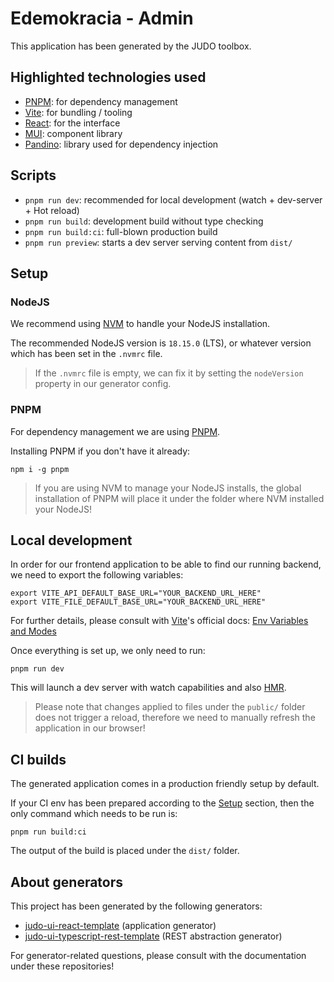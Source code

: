 # Edemokracia - Admin

This application has been generated by the JUDO toolbox.

## Highlighted technologies used

- [PNPM](https://pnpm.io/): for dependency management
- [Vite](https://vitejs.dev/): for bundling / tooling
- [React](https://react.dev/): for the interface
- [MUI](https://mui.com/): component library
- [Pandino](https://github.com/BlackBeltTechnology/pandino): library used for dependency injection

## Scripts

- `pnpm run dev`: recommended for local development (watch + dev-server + Hot reload)
- `pnpm run build`: development build without type checking
- `pnpm run build:ci`: full-blown production build
- `pnpm run preview`: starts a dev server serving content from `dist/`

## Setup

### NodeJS
We recommend using [NVM](https://github.com/nvm-sh/nvm) to handle your NodeJS
installation.

The recommended NodeJS version is `18.15.0` (LTS), or whatever version which has been set in the `.nvmrc` file.

> If the `.nvmrc` file is empty, we can fix it by setting the `nodeVersion` property in our generator config.

### PNPM

For dependency management we are using [PNPM](https://pnpm.io/benchmarks).

Installing PNPM if you don't have it already:

```
npm i -g pnpm
```

> If you are using NVM to manage your NodeJS installs, the global installation of PNPM will
  place it under the folder where NVM installed your NodeJS!

## Local development

In order for our frontend application to be able to find our running backend, we need to export the following variables:

```
export VITE_API_DEFAULT_BASE_URL="YOUR_BACKEND_URL_HERE"
export VITE_FILE_DEFAULT_BASE_URL="YOUR_BACKEND_URL_HERE"
```

For further details, please consult with [Vite](https://vitejs.dev/)'s official docs: [Env Variables and Modes](https://vitejs.dev/guide/env-and-mode.html)

Once everything is set up,  we only need to run:

```
pnpm run dev
```

This will launch a dev server with watch capabilities and also [HMR](https://vitejs.dev/guide/features.html#hot-module-replacement).

> Please note that changes applied to files under the `public/` folder does not trigger a reload,
  therefore we need to manually refresh the application in our browser!

## CI builds

The generated application comes in a production friendly setup by default.

If your CI env has been prepared according to the [Setup](#setup) section, then the only command which needs to be run
is:

```
pnpm run build:ci
```

The output of the build is placed under the `dist/` folder.

## About generators

This project has been generated by the following generators:

- [judo-ui-react-template](https://github.com/BlackBeltTechnology/judo-ui-react-template) (application generator)
- [judo-ui-typescript-rest-template](https://github.com/BlackBeltTechnology/judo-ui-typescript-rest-template) (REST abstraction generator)

For generator-related questions, please consult with the documentation under these repositories!
